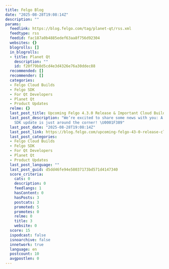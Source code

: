 ```yaml
---
title: Felgo Blog
date: "2025-08-28T19:08:14Z"
description: ""
params:
  feedlink: https://blog.felgo.com/tag/planet-qt/rss.xml
  feedtype: rss
  feedid: fac187a0b4885edef63aa8f756d92304
  websites: {}
  blogrolls: []
  in_blogrolls:
  - title: Planet Qt
    description: ""
    id: f20f79b8d5cd4e3d4326e76a30ddec88
  recommended: []
  recommender: []
  categories:
  - Felgo Cloud Builds
  - Felgo SDK
  - For Qt Developers
  - Planet Qt
  - Product Updates
  relme: {}
  last_post_title: Upcoming Felgo 4.3.0 Release & Important Cloud Builds Update
  last_post_description: "We’re excited to share some news with you: A brand-new Felgo
    SDK update is just around the corner! \U0001F389"
  last_post_date: "2025-08-28T19:08:14Z"
  last_post_link: https://blog.felgo.com/upcoming-felgo-43-0-release-cloud-builds-update
  last_post_categories:
  - Felgo Cloud Builds
  - Felgo SDK
  - For Qt Developers
  - Planet Qt
  - Product Updates
  last_post_language: ""
  last_post_guid: d5dd46fe94e58037173bd571d4147340
  score_criteria:
    cats: 0
    description: 0
    feedlangs: 1
    hasContent: 0
    hasPosts: 3
    postcats: 3
    promoted: 5
    promotes: 0
    relme: 0
    title: 3
    website: 0
  score: 15
  ispodcast: false
  isnoarchive: false
  innetwork: true
  language: en
  postcount: 10
  avgpostlen: 0
---
```

